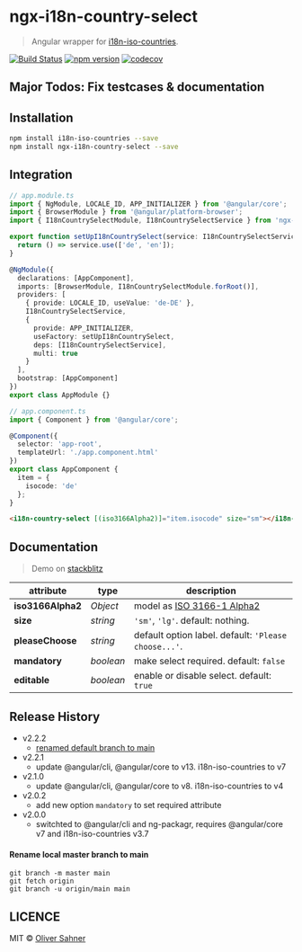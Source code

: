 # ngx-i18n-country-select

> Angular wrapper for [i18n-iso-countries](https://github.com/michaelwittig/node-i18n-iso-countries).

[![Build Status](https://app.travis-ci.com/osahner/ngx-i18n-country-select.svg?branch=master)](https://app.travis-ci.com/osahner/ngx-i18n-country-select)
[![npm version](https://badge.fury.io/js/ngx-i18n-country-select.svg)](https://badge.fury.io/js/ngx-i18n-country-select)
[![codecov](https://codecov.io/gh/osahner/ngx-i18n-country-select/branch/develop/graph/badge.svg)](https://codecov.io/gh/osahner/ngx-i18n-country-select)

## Major Todos: Fix testcases & documentation

## Installation

```sh
npm install i18n-iso-countries --save
npm install ngx-i18n-country-select --save
```

## Integration

```ts
// app.module.ts
import { NgModule, LOCALE_ID, APP_INITIALIZER } from '@angular/core';
import { BrowserModule } from '@angular/platform-browser';
import { I18nCountrySelectModule, I18nCountrySelectService } from 'ngx-i18n-country-select';

export function setUpI18nCountrySelect(service: I18nCountrySelectService) {
  return () => service.use(['de', 'en']);
}

@NgModule({
  declarations: [AppComponent],
  imports: [BrowserModule, I18nCountrySelectModule.forRoot()],
  providers: [
    { provide: LOCALE_ID, useValue: 'de-DE' },
    I18nCountrySelectService,
    {
      provide: APP_INITIALIZER,
      useFactory: setUpI18nCountrySelect,
      deps: [I18nCountrySelectService],
      multi: true
    }
  ],
  bootstrap: [AppComponent]
})
export class AppModule {}
```

```ts
// app.component.ts
import { Component } from '@angular/core';

@Component({
  selector: 'app-root',
  templateUrl: './app.component.html'
})
export class AppComponent {
  item = {
    isocode: 'de'
  };
}
```

```html
<i18n-country-select [(iso3166Alpha2)]="item.isocode" size="sm"></i18n-country-select>
```

## Documentation

> Demo on [stackblitz](https://stackblitz.com/edit/angular-ddknoz?embed=1&file=src/app/app.component.html)

| attribute         | type      | description                                                                                                      |
| ----------------- | --------- | ---------------------------------------------------------------------------------------------------------------- |
| **iso3166Alpha2** | _Object_  | model as [ISO 3166-1 Alpha2](https://en.wikipedia.org/wiki/ISO_3166-1_alpha-2#Officially_assigned_code_elements) |
| **size**          | _string_  | `'sm'`, `'lg'`. default: nothing.                                                                                |
| **pleaseChoose**  | _string_  | default option label. default: `'Please choose...'`.                                                             |
| **mandatory**     | _boolean_ | make select required. default: `false`                                                                           |
| **editable**      | _boolean_ | enable or disable select. default: `true`                                                                        |

## Release History
- v2.2.2
  - [renamed default branch to main](#rename-local-master-branch-to-main)
- v2.2.1
  - update @angular/cli, @angular/core to v13. i18n-iso-countries to v7
- v2.1.0
  - update @angular/cli, @angular/core to v8. i18n-iso-countries to v4
- v2.0.2
  - add new option `mandatory` to set required attribute
- v2.0.0
  - switchted to @angular/cli and ng-packagr, requires @angular/core v7 and i18n-iso-countries v3.7

#### Rename local master branch to main
```shell
git branch -m master main
git fetch origin
git branch -u origin/main main
```

## LICENCE

MIT © [Oliver Sahner](mailto:osahner@gmail.com)
